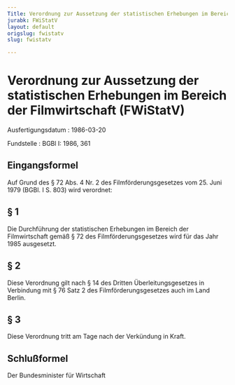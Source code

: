 ```yaml
---
Title: Verordnung zur Aussetzung der statistischen Erhebungen im Bereich der Filmwirtschaft
jurabk: FWiStatV
layout: default
origslug: fwistatv
slug: fwistatv

---
```


# Verordnung zur Aussetzung der statistischen Erhebungen im Bereich der Filmwirtschaft (FWiStatV)

Ausfertigungsdatum
:   1986-03-20

Fundstelle
:   BGBl I: 1986, 361

## Eingangsformel

Auf Grund des § 72 Abs. 4 Nr. 2 des Filmförderungsgesetzes vom 25.
Juni 1979 (BGBl. I S. 803) wird verordnet:

## § 1

Die Durchführung der statistischen Erhebungen im Bereich der
Filmwirtschaft gemäß § 72 des Filmförderungsgesetzes wird für das Jahr
1985 ausgesetzt.

## § 2

Diese Verordnung gilt nach § 14 des Dritten Überleitungsgesetzes in
Verbindung mit § 76 Satz 2 des Filmförderungsgesetzes auch im Land
Berlin.

## § 3

Diese Verordnung tritt am Tage nach der Verkündung in Kraft.

## Schlußformel

Der Bundesminister für Wirtschaft

